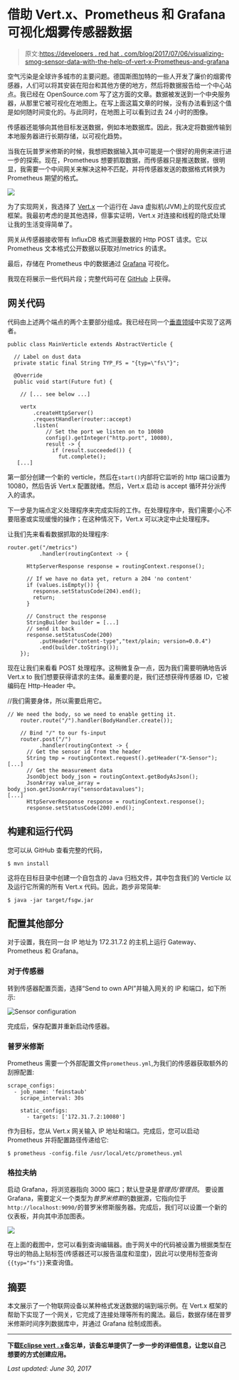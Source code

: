 # 借助 Vert.x、Prometheus 和 Grafana 可视化烟雾传感器数据

> 原文:[https://developers . red hat . com/blog/2017/07/06/visualizing-smog-sensor-data-with-the-help-of-vert-x-Prometheus-and-grafana](https://developers.redhat.com/blog/2017/07/06/visualizing-smog-sensor-data-with-the-help-of-vert-x-prometheus-and-grafana)

空气污染是全球许多城市的主要问题。德国斯图加特的一些人开发了廉价的烟雾传感器，人们可以将其安装在阳台和其他方便的地方，然后将数据报告给一个中心站点。我已经在 OpenSource.com 写了这方面的文章。数据被发送到一个中央服务器，从那里它被可视化在地图上。在写上面这篇文章的时候，没有办法看到这个值是如何随时间变化的。与此同时，在地图上可以看到过去 24 小时的图像。

传感器还能够向其他目标发送数据，例如本地数据库。因此，我决定将数据传输到本地服务器进行长期存储，以可视化趋势。

当我在玩普罗米修斯的时候，我想把数据输入其中可能是一个很好的用例来进行进一步的探索。现在，Prometheus 想要抓取数据，而传感器只是推送数据，很明显，我需要一个中间网关来解决这种不匹配，并将传感器发送的数据格式转换为 Prometheus 期望的格式。

![](../Images/bc4db3c14f1364fd7f776343ecd08470.png)

为了实现网关，我选择了 [Vert.x](http://vertx.io) 一个运行在 Java 虚拟机(JVM)上的现代反应式框架。我最初考虑的是其他选择，但事实证明，Vert.x 对连接和线程的隐式处理让我的生活变得简单了。

网关从传感器接收带有 InfluxDB 格式测量数据的 Http POST 请求。它以 Prometheus 文本格式公开数据以获取对/metrics 的请求。

最后，存储在 Prometheus 中的数据通过 [Grafana](https://grafana.com) 可视化。

我现在将展示一些代码片段；完整代码可在 [GitHub](https://github.com/pilhuhn/fsgw) 上获得。

## 网关代码

代码由上述两个端点的两个主要部分组成。我已经在同一个[垂直领域](http://vertx.io/docs/apidocs/io/vertx/core/Verticle.html)中实现了这两者。

```
public class MainVerticle extends AbstractVerticle {

  // Label on dust data
  private static final String TYP_FS = "{typ=\"fs\"}";

  @Override
  public void start(Future fut) {

    // [... see below ...]

    vertx
        .createHttpServer()
        .requestHandler(router::accept)
        .listen(
            // Set the port we listen on to 10080
            config().getInteger("http.port", 10080),
            result -> {
              if (result.succeeded()) {
                fut.complete();
   [...]
```

第一部分创建一个新的 verticle，然后在`start()`内部将它监听的 http 端口设置为 10080，然后告诉 Vert.x 配置就绪。然后，Vert.x 启动 is accept 循环并分派传入的请求。

下一步是为端点定义处理程序来完成实际的工作。在处理程序中，我们需要小心不要阻塞或实现缓慢的操作；在这种情况下，Vert.x 可以决定中止处理程序。

让我们先来看看数据抓取的处理程序:

```
router.get("/metrics")
          .handler(routingContext -> {

      HttpServerResponse response = routingContext.response();

      // If we have no data yet, return a 204 'no content'
      if (values.isEmpty()) {
        response.setStatusCode(204).end();
        return;
      }

      // Construct the response
      StringBuilder builder = [...]
      // send it back
      response.setStatusCode(200)
          .putHeader("content-type","text/plain; version=0.0.4")
          .end(builder.toString());
    });
```

现在让我们来看看 POST 处理程序。这稍微复杂一点，因为我们需要明确地告诉 Vert.x to 我们想要获得请求的主体。最重要的是，我们还想获得传感器 ID，它被编码在 Http-Header 中。

//我们需要身体，所以需要启用它。

```
// We need the body, so we need to enable getting it.
    router.route("/").handler(BodyHandler.create());

    // Bind "/" to our fs-input
    router.post("/")
          .handler(routingContext -> {
      // Get the sensor id from the header
      String tmp = routingContext.request().getHeader("X-Sensor");
[...]
      // Get the measurement data
      JsonObject body_json = routingContext.getBodyAsJson();
      JsonArray value_array = body_json.getJsonArray("sensordatavalues");
[...]
      HttpServerResponse response = routingContext.response();
      response.setStatusCode(200).end();
```

## 构建和运行代码

您可以从 GitHub 查看完整的代码，

```
$ mvn install
```

这将在目标目录中创建一个自包含的 Java 归档文件，其中包含我们的 Verticle 以及运行它所需的所有 Vert.x 代码。因此，跑步非常简单:

```
$ java -jar target/fsgw.jar
```

## 配置其他部分

对于设置，我在同一台 IP 地址为 172.31.7.2 的主机上运行 Gateway、Prometheus 和 Grafana。

### 对于传感器

转到传感器配置页面，选择“Send to own API”并输入网关的 IP 和端口，如下所示:

![Sensor configuration](../Images/96961cb6df42c5a3b08107275202e7db.png)

完成后，保存配置并重新启动传感器。

### 普罗米修斯

Prometheus 需要一个外部配置文件`prometheus.yml`,为我们的传感器获取额外的刮擦配置:

```
scrape_configs:
  - job_name: 'feinstaub'
    scrape_interval: 30s

    static_configs:
      - targets: ['172.31.7.2:10080']

```

作为目标，您从 Vert.x 网关输入 IP 地址和端口。完成后，您可以启动 Prometheus 并将配置路径传递给它:

```
$ prometheus -config.file /usr/local/etc/prometheus.yml
```

### 格拉夫纳

启动 Grafana，将浏览器指向 3000 端口；默认登录是*管理员/管理员*。
要设置 Grafana，需要定义一个类型为*普罗米修斯*的数据源，它指向位于`http://localhost:9090/`的普罗米修斯服务器。完成后，我们可以设置一个新的仪表板，并向其中添加图表。

![](../Images/7b557e249b571fcbfd2ea81b39ea7b78.png)

在上面的截图中，您可以看到查询编辑器。由于网关中的代码被设置为根据类型在导出的物品上贴标签(传感器还可以报告温度和湿度)，因此可以使用标签查询`{{typ="fs"}}`来查询值。

## 摘要

本文展示了一个物联网设备以某种格式发送数据的端到端示例。在 Vert.x 框架的帮助下实现了一个网关，它完成了连接处理等所有的魔法。最后，数据存储在普罗米修斯时间序列数据库中，并通过 Grafana 绘制成图表。

* * *

**下载**[**Eclipse vert . x**](https://developers.redhat.com/promotions/vertx-cheatsheet/)**备忘单，该备忘单提供了一步一步的详细信息，让您以自己想要的方式创建应用。**

*Last updated: June 30, 2017*